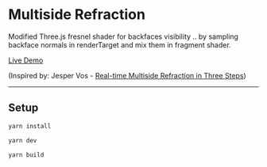 # Multiside Refraction

Modified Three.js fresnel shader for backfaces visibility .. by sampling backface normals in renderTarget and mix them in fragment shader.

[Live Demo](https://multiside-refraction.vercel.app)

(Inspired by: Jesper Vos - 
[Real-time Multiside Refraction in Three Steps](https://tympanus.net/codrops/2019/10/29/real-time-multiside-refraction-in-three-steps/))

---

## Setup

```bash
yarn install

yarn dev

yarn build
```